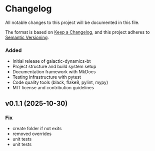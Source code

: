 # Changelog

All notable changes to this project will be documented in this file.

The format is based on [Keep a Changelog](https://keepachangelog.com/en/1.0.0/),
and this project adheres to [Semantic Versioning](https://semver.org/spec/v2.0.0.html).


### Added
- Initial release of galactic-dynamics-bt
- Project structure and build system setup
- Documentation framework with MkDocs
- Testing infrastructure with pytest
- Code quality tools (black, flake8, pylint, mypy)
- MIT license and contribution guidelines
## v0.1.1 (2025-10-30)

### Fix

- create folder if not exits
- removed overrides
- unit tests
- unit tests
